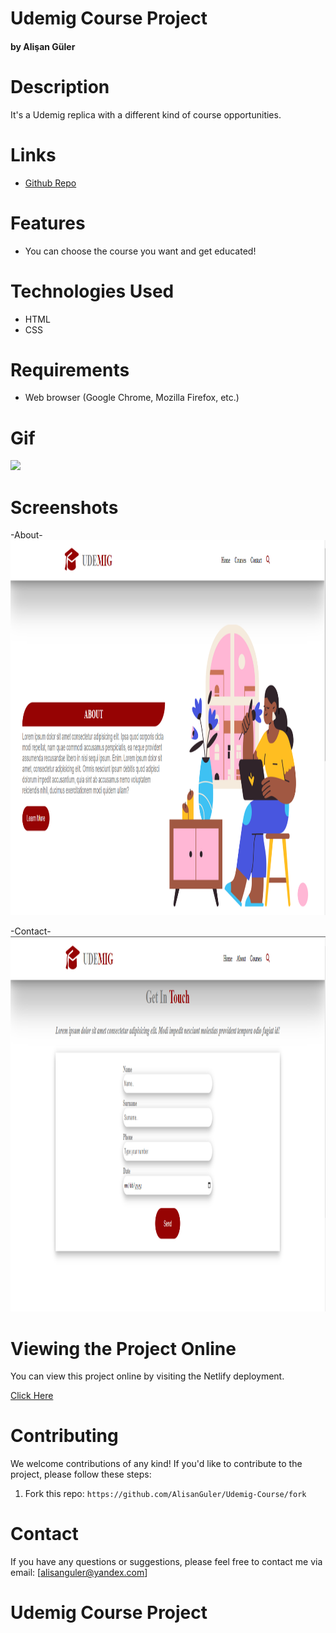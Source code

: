 # Udemig Course Project #

#### by Alişan Güler

# Description

It's a Udemig replica with a different kind of course opportunities.

# Links

- [Github Repo](https://github.com/AlisanGuler/Udemig-Course)

# Features

- You can choose the course you want and get educated!

# Technologies Used

- HTML
- CSS

# Requirements

- Web browser (Google Chrome, Mozilla Firefox, etc.)


# Gif

<img src="\Img\Home and Courses.gif" max-width="100%" height="auto" >

# Screenshots
  -About-
<img src="\Img\About1.png" max-width="100%" height="600" >

  -Contact-
<img src="\Img\Contact1.png" max-width="100%" height="600" >



# Viewing the Project Online

You can view this project online by visiting the Netlify deployment.

<a href="https://alisangulercourse.netlify.app/"> Click Here </a>

# Contributing

We welcome contributions of any kind! If you'd like to contribute to the project, please follow these steps:

1. Fork this repo: `https://github.com/AlisanGuler/Udemig-Course/fork`

# Contact

If you have any questions or suggestions, please feel free to contact me via email: [alisanguler@yandex.com]

# Udemig Course Project #
